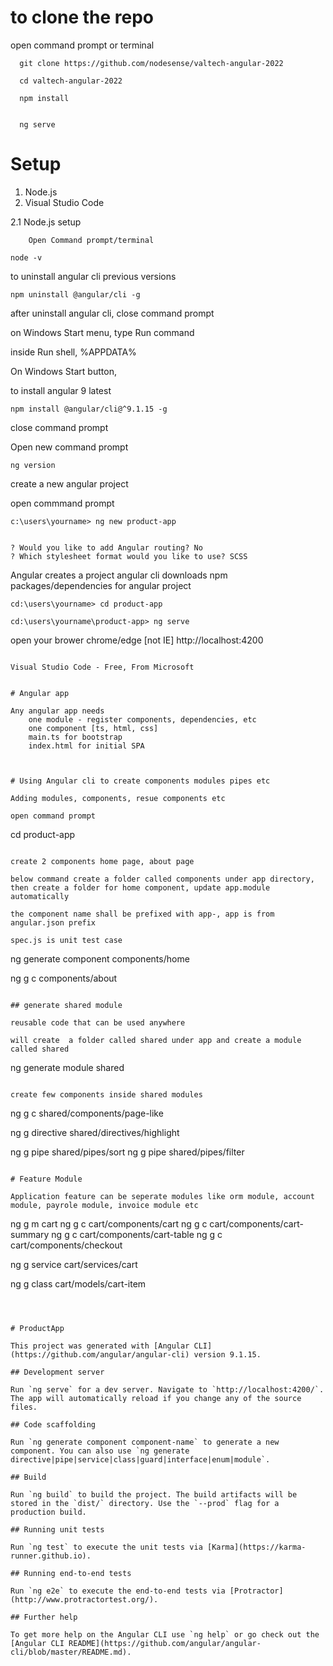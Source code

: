 # to clone the repo


open command prompt or terminal

```
  git clone https://github.com/nodesense/valtech-angular-2022

  cd valtech-angular-2022

  npm install


  ng serve
```


# Setup 

1. Node.js 
2. Visual Studio Code

  2.1 Node.js setup

        Open Command prompt/terminal

```
node -v
```



to uninstall angular cli previous versions
```
npm uninstall @angular/cli -g
```

after uninstall angular cli, close command prompt

on Windows Start menu,
type Run command

inside Run shell, %APPDATA%

On Windows Start button, 

to install angular 9 latest

```
npm install @angular/cli@^9.1.15 -g
```

close command prompt

Open new command prompt

```
ng version 
```

create a new angular project

open commmand prompt

```
c:\users\yourname> ng new product-app 
```
```

? Would you like to add Angular routing? No
? Which stylesheet format would you like to use? SCSS 
```

Angular creates a project
angular cli downloads npm packages/dependencies for angular project

```
cd:\users\yourname> cd product-app

cd:\users\yourname\product-app> ng serve 
```

open your brower chrome/edge [not IE] http://localhost:4200

```

Visual Studio Code - Free, From Microsoft


# Angular app

Any angular app needs 
    one module - register components, dependencies, etc
    one component [ts, html, css]
    main.ts for bootstrap
    index.html for initial SPA



# Using Angular cli to create components modules pipes etc

Adding modules, components, resue components etc 

open command prompt

```
cd product-app
```

create 2 components home page, about page

below command create a folder called components under app directory,
then create a folder for home component, update app.module automatically

the component name shall be prefixed with app-, app is from angular.json prefix

spec.js is unit test case

```
ng generate component components/home

ng g   c  components/about
```

## generate shared module

reusable code that can be used anywhere

will create  a folder called shared under app and create a module called shared

```
ng generate module shared
```

create few components inside shared modules

```
ng g   c  shared/components/page-like

ng g  directive shared/directives/highlight

ng g pipe shared/pipes/sort
ng g pipe shared/pipes/filter

```

# Feature Module 

Application feature can be seperate modules like orm module, account module, payrole module, invoice module etc

```
ng g m cart
ng g c cart/components/cart
ng g c cart/components/cart-summary
ng g c cart/components/cart-table
ng g c cart/components/checkout

ng g service cart/services/cart

ng g class cart/models/cart-item

```



# ProductApp

This project was generated with [Angular CLI](https://github.com/angular/angular-cli) version 9.1.15.

## Development server

Run `ng serve` for a dev server. Navigate to `http://localhost:4200/`. The app will automatically reload if you change any of the source files.

## Code scaffolding

Run `ng generate component component-name` to generate a new component. You can also use `ng generate directive|pipe|service|class|guard|interface|enum|module`.

## Build

Run `ng build` to build the project. The build artifacts will be stored in the `dist/` directory. Use the `--prod` flag for a production build.

## Running unit tests

Run `ng test` to execute the unit tests via [Karma](https://karma-runner.github.io).

## Running end-to-end tests

Run `ng e2e` to execute the end-to-end tests via [Protractor](http://www.protractortest.org/).

## Further help

To get more help on the Angular CLI use `ng help` or go check out the [Angular CLI README](https://github.com/angular/angular-cli/blob/master/README.md).
